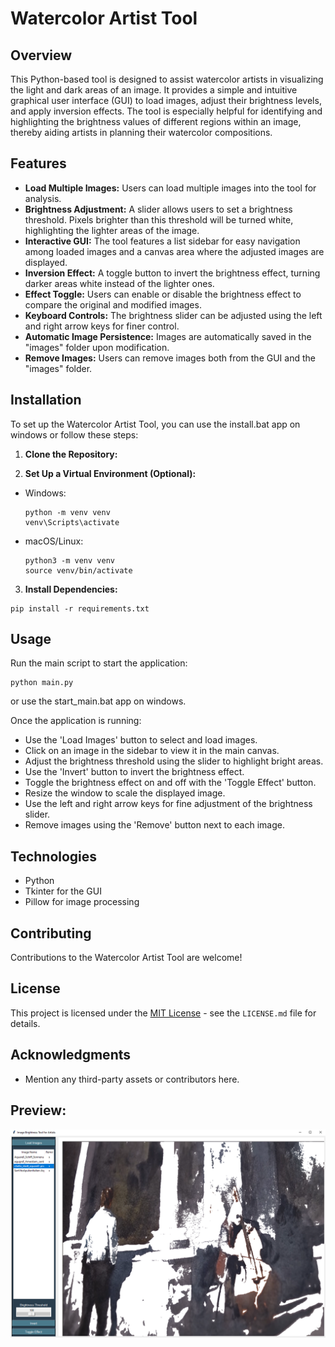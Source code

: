 # Watercolor Artist Tool

## Overview
This Python-based tool is designed to assist watercolor artists in visualizing the light and dark areas of an image. 
It provides a simple and intuitive graphical user interface (GUI) to load images, adjust their brightness levels, and apply inversion effects. 
The tool is especially helpful for identifying and highlighting the brightness values of different regions within an image, 
thereby aiding artists in planning their watercolor compositions.

## Features
- **Load Multiple Images:** Users can load multiple images into the tool for analysis.
- **Brightness Adjustment:** A slider allows users to set a brightness threshold. Pixels brighter than this threshold will be turned white, highlighting the lighter areas of the image.
- **Interactive GUI:** The tool features a list sidebar for easy navigation among loaded images and a canvas area where the adjusted images are displayed.
- **Inversion Effect:** A toggle button to invert the brightness effect, turning darker areas white instead of the lighter ones.
- **Effect Toggle:** Users can enable or disable the brightness effect to compare the original and modified images.
- **Keyboard Controls:** The brightness slider can be adjusted using the left and right arrow keys for finer control.
- **Automatic Image Persistence:** Images are automatically saved in the "images" folder upon modification.
- **Remove Images:** Users can remove images both from the GUI and the "images" folder.

## Installation
To set up the Watercolor Artist Tool, you can use the install.bat app on windows or follow these steps:

1. **Clone the Repository:**

2. **Set Up a Virtual Environment (Optional):**
- Windows:
  ```
  python -m venv venv
  venv\Scripts\activate
  ```
- macOS/Linux:
  ```
  python3 -m venv venv
  source venv/bin/activate
  ```
3. **Install Dependencies:**
  ```
  pip install -r requirements.txt
  ```
## Usage
Run the main script to start the application:
```
python main.py
```
or use the start_main.bat app on windows.

Once the application is running:
- Use the 'Load Images' button to select and load images.
- Click on an image in the sidebar to view it in the main canvas.
- Adjust the brightness threshold using the slider to highlight bright areas.
- Use the 'Invert' button to invert the brightness effect.
- Toggle the brightness effect on and off with the 'Toggle Effect' button.
- Resize the window to scale the displayed image.
- Use the left and right arrow keys for fine adjustment of the brightness slider.
- Remove images using the 'Remove' button next to each image.

## Technologies
- Python
- Tkinter for the GUI
- Pillow for image processing

## Contributing
Contributions to the Watercolor Artist Tool are welcome! 

## License
This project is licensed under the [MIT License](LICENSE.md) - see the `LICENSE.md` file for details.

## Acknowledgments
- Mention any third-party assets or contributors here.

## Preview:
![Tool Preview](assets/tool_preview.png)
